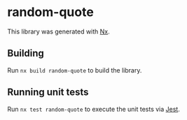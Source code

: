 # random-quote

This library was generated with [Nx](https://nx.dev).

## Building

Run `nx build random-quote` to build the library.

## Running unit tests

Run `nx test random-quote` to execute the unit tests via [Jest](https://jestjs.io).
